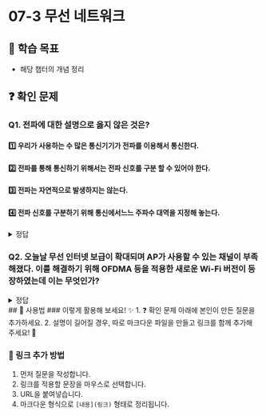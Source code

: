 # 07-3 무선 네트워크

## 📌 학습 목표
- 해당 챕터의 개념 정리

## ❓ 확인 문제
### Q1. 전파에 대한 설명으로 옳지 않은 것은?

#### 1️⃣ 우리가 사용하는 수 많은 통신기기가 전파를 이용해서 통신한다.

#### 2️⃣ 전파를 통해 통신하기 위해서는 전파 신호를 구분 할 수 있어야 한다.

#### 3️⃣ 전파는 자연적으로 발생하지는 않는다. 

#### 4️⃣ 전파 신호를 구분하기 위해 통신에서느느 주파수 대역을 지정해 놓는다.

<details>
<summary>정답</summary>

#### 3️⃣ 전파는 자연적으로 발생하지는 않는다. 

### 🔹 문제 분석

전파는 자연적으로도 발생한다. 비오는 날 번개가 대표적인 예.

그래서 비오는 날 무선 이어폰 음질이 떨어지거나 TV신호가 끊기는 원인이 된다.


</details>

### Q2. 오늘날 무선 인터넷 보급이 확대되며 AP가 사용할 수 있는 채널이 부족해졌다. 이를 해결하기 위해 OFDMA 등을 적용한 새로운 Wi-Fi 버전이 등장하였는데 이는 무엇인가?

<details>
<summary>정답</summary>

<h4>Wi-Fi 6</h4>

- Wi-Fi는 IEEE 802.11 표준을 따르는 무선 LAN 통신 방식이며 주로 2.4GHz/5GHz를 사용한다.
- AP를 이용하여 구성된 Server Set(SS)는 모두 이 주파수를 이용하기에 많은 SS 구성을 위해 주파수를 세분화한 것이 채널이다.
- 현재 무선 인터넷 보급이 확대되어 SS와 채널을 1:1로 연결하는 것이 사실상 불가능하다.
- 이를 위해 채널을 시간/주파수 단위로 나누어 한 채널을 여러 SS가 공유하여 사용할 수 있게 하는 기술이 OFDMA이다.
- Wi-Fi 6는 OFDMA 이외에도 인접한 Wi-Fi 네트워크를 색으로 구분하는 BSS Coloring, 다수의 기기와 송수신을 가능하게 하는 MU-MIMO 등의 기술을 적용한 IEEE 802.11ax를 따르는 Wi-Fi 버전이다.

</details>
## 📝 사용법  
### 이렇게 활용해 보세요! ✨  
1. ❓ 확인 문제 아래에 본인이 만든 질문을 추가하세요.  
2. 설명이 길어질 경우, 따로 마크다운 파일을 만들고 링크를 함께 추가해 주세요! 🔗  

### 🔗 링크 추가 방법  
1. 먼저 질문을 작성합니다.  
2. 링크를 적용할 문장을 마우스로 선택합니다.  
3. URL을 붙여넣습니다.  
4. 마크다운 형식으로 `[내용](링크)` 형태로 정리됩니다.  
